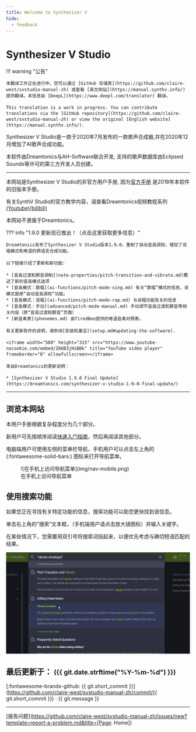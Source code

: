 ```yaml
---
title: Welcome to Synthesizer V
hide:
  - feedback
---
```


# Synthesizer V Studio

!!! warning "公告"

    本翻译工作正在进行中。您可以通过 [GitHub 存储库](https://github.com/claire-west/svstudio-manual-zh) 或查看 [英文网站](https://manual.synthv.info/) 提供翻译。本信息由 [DeepL](https://www.deepl.com/translator) 翻译。

    This translation is a work in progress. You can contribute translations via the [GitHub repository](https://github.com/claire-west/svstudio-manual-zh) or view the original [English website](https://manual.synthv.info/).

<!-- ![Synthesizer V Logo](/img/synthesizer-v.png) -->

Synthesizer V Studio是一款于2020年7月发布的一款歌声合成器,并在2020年12月增加了AI歌声合成功能。

本软件由Dreamtonics与AH-Software联合开发, 支持的歌声数据库由Eclipsed Sounds等许可的第三方开发人员创建。

---

本网站是Synthesizer V Studio的非官方用户手册, 因为[官方手册](https://synthesizerv.com/manual/) 是2018年本软件的旧版本手册。

有关SynthV Studio的官方教学内容，请查看Dreamtonics视频教程系列[(Youtube)](https://www.youtube.com/playlist?list=PLmYtpIFKN5iKaUlB6mRGzFJ0SGRJgRIPz)[(bilibili)](https://www.bilibili.com/video/BV17e411V76q)

本网站不隶属于Dreamtonics。

??? info "1.9.0 更新现已推出！（点击这里获取更多信息）"

    Dreamtonics发布了Synthesizer V Studio版本1.9.0，重制了自动音高调校，增加了说唱模式和粤语的跨语言合成功能。

    以下链接介绍了更新和新功能:

    * [音高过渡和颤音调制](note-properties/pitch-transition-and-vibrato.md)概述了新的音高模式选项
    * [音高模式：歌唱](ai-functions/pitch-mode-sing.md) 有关“歌唱”模式的信息，该模式是原“自动音高调校”功能。
    * [音高模式：说唱](ai-functions/pitch-mode-rap.md) 与说唱功能有关的信息
    * [音高模式：手动](advanced/pitch-mode-manual.md) 手动调节音高过渡和颤音等相关内容（原“音高过渡和颤音”页面）
    * [新音素表](phonemes.md) 由TiredBee提供的粤语音素对照表。

    有关更新软件的说明，请参阅[安装和激活](setup.md#updating-the-software).

    <iframe width="560" height="315" src="https://www.youtube-nocookie.com/embed/Z6OB3jHiBBk" title="YouTube video player" frameborder="0" allowfullscreen></iframe>

    来自Dreamtonics的更新说明：

    * [Synthesizer V Studio 1.9.0 Final Update](https://dreamtonics.com/synthesizer-v-studio-1-9-0-final-update/)

---

## 浏览本网站

本用户手册根据复杂程度分为几个部分。

新用户可先按顺序阅读[快速入门指南](workspace/layout.md)，然后再阅读其他部分。

电脑端用户可使用左侧的菜单栏导航，手机用户可以点击左上角的 (:fontawesome-solid-bars:) 图标来打开导航菜单。

<figure markdown>
  ![在手机上访问导航菜单](img/nav-mobile.png)
  <figcaption>在手机上访问导航菜单</figcaption>
</figure>

## 使用搜索功能

如果您正在寻找有关特定功能的信息，搜索功能可以助您更快找到该信息。

单击右上角的“搜索”文本框，（手机端用户请点击放大镜图标）并输入关键字。

在某些情况下，您需要用双引号将搜索词括起来，以便优先考虑与确切短语匹配的结果。

![使用搜索功能](img/nav-search.png)

## 最后更新于： <small>(<span class="git-revision-date-localized-plugin git-revision-date-localized-plugin-timeago"><span class="timeago" datetime="{{ git.date.isoformat() }}" locale="zh"></span></span><span class="git-revision-date-localized-plugin git-revision-date-localized-plugin-iso_date">{{ git.date.strftime("%Y-%m-%d") }}</span>)</small>

[:fontawesome-brands-github: {{ git.short_commit }}](https://github.com/claire-west/svstudio-manual-zh/commit/{{ git.short_commit }})</small> · {{ git.message }}

---

[报告问题](https://github.com/claire-west/svstudio-manual-zh/issues/new?template=report-a-problem.md&title=[Page: Home])